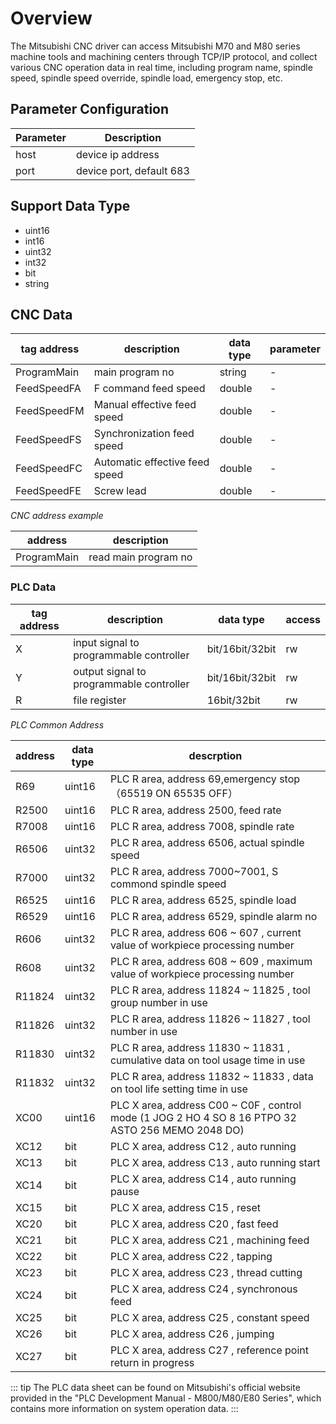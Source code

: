 # Overview

The Mitsubishi CNC driver can access Mitsubishi M70 and M80 series machine tools and machining centers through TCP/IP protocol, and collect various CNC operation data in real time, including program name, spindle speed, spindle speed override, spindle load, emergency stop, etc.

## Parameter Configuration

| Parameter | Description              |
| --------- | ------------------------ |
| host      | device ip address        |
| port      | device port, default 683 |

## Support Data Type

* uint16
* int16
* uint32
* int32
* bit
* string

## CNC Data

| tag address | description                    | data type | parameter |
| ----------- | ------------------------------ | --------- | --------- |
| ProgramMain | main program no                | string    | -         |
| FeedSpeedFA | F command feed speed           | double    | -         |
| FeedSpeedFM | Manual effective feed speed    | double    | -         |
| FeedSpeedFS | Synchronization feed speed     | double    | -         |
| FeedSpeedFC | Automatic effective feed speed | double    | -         |
| FeedSpeedFE | Screw lead                     | double    | -         |

*CNC address example*

| address     | description          |
| ----------- | -------------------- |
| ProgramMain | read main program no |


### PLC Data

| tag address | description                              | data type       | access |
| ----------- | ---------------------------------------- | --------------- | ------ |
| X           | input signal to programmable controller  | bit/16bit/32bit | rw     |
| Y           | output signal to programmable controller | bit/16bit/32bit | rw     |
| R           | file register                            | 16bit/32bit     | rw     |

*PLC Common Address*

| address | data type | descrption                                                                                         |
| ------- | --------- | -------------------------------------------------------------------------------------------------- |
| R69     | uint16    | PLC R area, address 69,emergency stop（65519 ON 65535 OFF）                                        |
| R2500   | uint16    | PLC R area, address 2500, feed rate                                                                |
| R7008   | uint16    | PLC R area, address 7008, spindle rate                                                             |
| R6506   | uint32    | PLC R area, address 6506, actual spindle speed                                                     |
| R7000   | uint32    | PLC R area, address 7000~7001, S commond spindle speed                                             |
| R6525   | uint16    | PLC R area, address 6525, spindle load                                                             |
| R6529   | uint16    | PLC R area, address 6529, spindle alarm no                                                         |
| R606    | uint32    | PLC R area, address 606 ~ 607 , current value of workpiece processing number                       |
| R608    | uint32    | PLC R area, address 608 ~ 609 , maximum value of workpiece processing number                       |
| R11824  | uint32    | PLC R area, address 11824 ~ 11825 , tool group number in use                                       |
| R11826  | uint32    | PLC R area, address 11826 ~ 11827 , tool number in use                                             |
| R11830  | uint32    | PLC R area, address 11830 ~ 11831 , cumulative data on tool usage time in use                      |
| R11832  | uint32    | PLC R area, address 11832 ~ 11833 , data on tool life setting time in use                          |
| XC00    | uint16    | PLC X area, address C00 ~ C0F , control mode (1 JOG 2 HO 4 SO 8  16 PTPO 32 ASTO 256 MEMO 2048 DO) |
| XC12    | bit       | PLC X area, address C12 , auto running                                                             |
| XC13    | bit       | PLC X area, address C13 , auto running start                                                       |
| XC14    | bit       | PLC X area, address C14 , auto running pause                                                       |
| XC15    | bit       | PLC X area, address C15 , reset                                                                    |
| XC20    | bit       | PLC X area, address C20 , fast feed                                                                |
| XC21    | bit       | PLC X area, address C21 , machining feed                                                           |
| XC22    | bit       | PLC X area, address C22 , tapping                                                                  |
| XC23    | bit       | PLC X area, address C23 , thread cutting                                                           |
| XC24    | bit       | PLC X area, address C24 , synchronous feed                                                         |
| XC25    | bit       | PLC X area, address C25 , constant speed                                                           |
| XC26    | bit       | PLC X area, address C26 , jumping                                                                  |
| XC27    | bit       | PLC X area, address C27 , reference point return in progress                                       |

::: tip
The PLC data sheet can be found on Mitsubishi's official website provided in the "PLC Development Manual - M800/M80/E80 Series", which contains more information on system operation data.
:::
